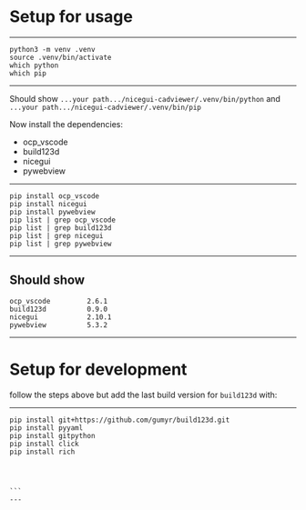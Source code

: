 
# Setup for usage

---
```shell
python3 -m venv .venv
source .venv/bin/activate
which python
which pip
```
---

Should show `...your path.../nicegui-cadviewer/.venv/bin/python`
and `...your path.../nicegui-cadviewer/.venv/bin/pip`

Now install the dependencies:
- ocp_vscode
- build123d
- nicegui
- pywebview

---
```
pip install ocp_vscode
pip install nicegui
pip install pywebview
pip list | grep ocp_vscode
pip list | grep build123d
pip list | grep nicegui
pip list | grep pywebview
```
---

Should show
---
```
ocp_vscode         2.6.1
build123d          0.9.0
nicegui            2.10.1
pywebview          5.3.2
```
---


# Setup for development 

follow the steps above but add the last build version for `build123d` with:

---
````
pip install git+https://github.com/gumyr/build123d.git
pip install pyyaml
pip install gitpython
pip install click
pip install rich




```
---



 
